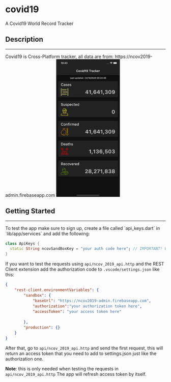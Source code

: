 # covid19

A Covid19 World Record Tracker

## Description

<hr>
Covid19 is Cross-Platform tracker, all data are from: https://ncov2019-admin.firebaseapp.com

<img src="assets/sc/sc.png" alt="iphone 11"  width="200">

## Getting Started

<hr>
To test the app make sure to sign up, create a file called `api_keys.dart` in `lib/app/services` and add the following:

```dart
class ApiKeys {
  static String ncovSandBoxKey = "your auth code here"; // IMPORTANT! WITHOUT THIS IT WON'T WORK
}

```

 If you want to test the requests using `api/ncov_2019_api.http` and the REST Client extension add the authorization code to `.vscode/settings.json` like this:

```json
{
    "rest-client.environmentVariables": {
        "sandbox": {
            "baseUrl": "https://ncov2019-admin.firebaseapp.com",
            "authorization":"your authorization token here",
            "accessToken": "your access token here"

        },
        "production": {}
    }
}

```

After that, go to `api/ncov_2019_api.http` and send the first request, this will return an access token that you need to add to settings.json just like the authorization one.

**Note**: this is only needed when testing the requests in `api/ncov_2019_api.http` The app will refresh access token by itself.
